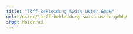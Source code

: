 ```yaml
---
title: "Töff-Bekleidung Swiss Uster GmbH"
url: /uster/toeff-bekleidung-swiss-uster-gmbh/
shop: Motorrad
---
```

